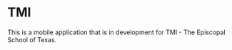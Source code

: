 TMI
===
This is a mobile application that is in development for TMI - The Episcopal School of Texas.
